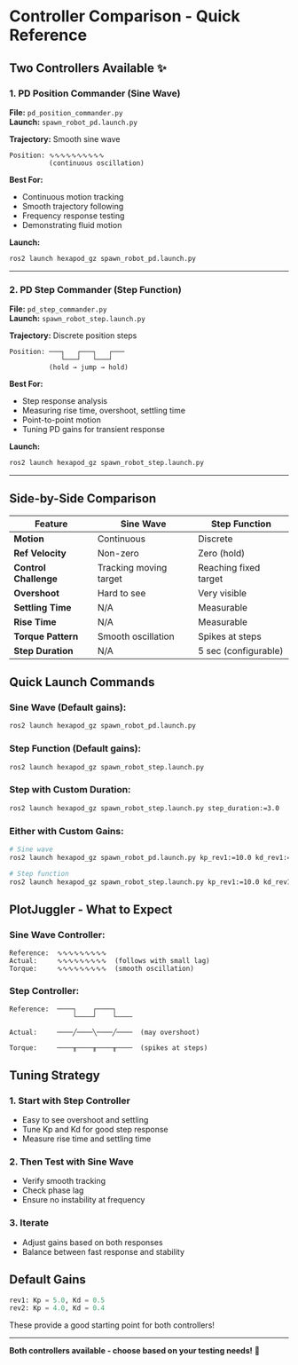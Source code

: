 # Controller Comparison - Quick Reference

## Two Controllers Available ✨

### 1. PD Position Commander (Sine Wave)
**File:** `pd_position_commander.py`  
**Launch:** `spawn_robot_pd.launch.py`

**Trajectory:** Smooth sine wave
```
Position: ∿∿∿∿∿∿∿∿∿∿
          (continuous oscillation)
```

**Best For:**
- Continuous motion tracking
- Smooth trajectory following
- Frequency response testing
- Demonstrating fluid motion

**Launch:**
```bash
ros2 launch hexapod_gz spawn_robot_pd.launch.py
```

---

### 2. PD Step Commander (Step Function)
**File:** `pd_step_commander.py`  
**Launch:** `spawn_robot_step.launch.py`

**Trajectory:** Discrete position steps
```
Position: ───┐   ┌───┐   ┌───
             └───┘   └───┘
          (hold → jump → hold)
```

**Best For:**
- Step response analysis
- Measuring rise time, overshoot, settling time
- Point-to-point motion
- Tuning PD gains for transient response

**Launch:**
```bash
ros2 launch hexapod_gz spawn_robot_step.launch.py
```

---

## Side-by-Side Comparison

| Feature | Sine Wave | Step Function |
|---------|-----------|---------------|
| **Motion** | Continuous | Discrete |
| **Ref Velocity** | Non-zero | Zero (hold) |
| **Control Challenge** | Tracking moving target | Reaching fixed target |
| **Overshoot** | Hard to see | Very visible |
| **Settling Time** | N/A | Measurable |
| **Rise Time** | N/A | Measurable |
| **Torque Pattern** | Smooth oscillation | Spikes at steps |
| **Step Duration** | N/A | 5 sec (configurable) |

## Quick Launch Commands

### Sine Wave (Default gains):
```bash
ros2 launch hexapod_gz spawn_robot_pd.launch.py
```

### Step Function (Default gains):
```bash
ros2 launch hexapod_gz spawn_robot_step.launch.py
```

### Step with Custom Duration:
```bash
ros2 launch hexapod_gz spawn_robot_step.launch.py step_duration:=3.0
```

### Either with Custom Gains:
```bash
# Sine wave
ros2 launch hexapod_gz spawn_robot_pd.launch.py kp_rev1:=10.0 kd_rev1:=1.0

# Step function
ros2 launch hexapod_gz spawn_robot_step.launch.py kp_rev1:=10.0 kd_rev1:=1.0
```

## PlotJuggler - What to Expect

### Sine Wave Controller:
```
Reference:  ∿∿∿∿∿∿∿∿∿
Actual:     ∿∿∿∿∿∿∿∿∿  (follows with small lag)
Torque:     ∿∿∿∿∿∿∿∿∿  (smooth oscillation)
```

### Step Controller:
```
Reference:  ────┐    ┌────┐
                └────┘    └────
                
Actual:     ────╱────╲────╱────  (may overshoot)
                
Torque:     ────╥────╥────╥────  (spikes at steps)
```

## Tuning Strategy

### 1. Start with Step Controller
- Easy to see overshoot and settling
- Tune Kp and Kd for good step response
- Measure rise time and settling time

### 2. Then Test with Sine Wave
- Verify smooth tracking
- Check phase lag
- Ensure no instability at frequency

### 3. Iterate
- Adjust gains based on both responses
- Balance between fast response and stability

## Default Gains

```python
rev1: Kp = 5.0, Kd = 0.5
rev2: Kp = 4.0, Kd = 0.4
```

These provide a good starting point for both controllers!

---

**Both controllers available - choose based on your testing needs!** 🎯
